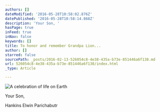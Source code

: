 ```yaml
---
authors: []
dateModified: '2016-05-28T10:58:02.876Z'
datePublished: '2016-05-28T10:58:14.868Z'
description: 'Your Son, '
hasPage: true
inFeed: true
inNav: false
keywords: []
title: To honor and remember Grandpa Lion...
author: []
starred: false
sourcePath: _posts/2016-02-13-526054c8-4e38-435a-b73e-851446a6f138.md
url: 526054c8-4e38-435a-b73e-851446a6f138/index.html
_type: Article

---
```

![A celebration of life on Earth](https://s3-us-west-2.amazonaws.com/the-grid-img/p/fe006a101eb87a024f2480176f99d01ac61654dc.jpg)

Your Son, 

Hankins Elwin Parichabutr